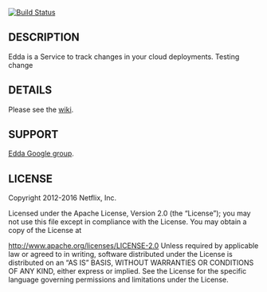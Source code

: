 [![Build Status](https://travis-ci.org/Netflix/edda.svg)](https://travis-ci.org/Netflix/edda/builds)

## DESCRIPTION

Edda is a Service to track changes in your cloud deployments. Testing change

## DETAILS

Please see the [wiki](https://github.com/Netflix/edda/wiki).

## SUPPORT

[Edda Google group](http://groups.google.com/group/edda-users).

## LICENSE

Copyright 2012-2016 Netflix, Inc.

Licensed under the Apache License, Version 2.0 (the “License”); you may not use this file except in
compliance with the License. You may obtain a copy of the License at

http://www.apache.org/licenses/LICENSE-2.0
Unless required by applicable law or agreed to in writing, software distributed under the License is
distributed on an “AS IS” BASIS, WITHOUT WARRANTIES OR CONDITIONS OF ANY KIND, either express or
implied. See the License for the specific language governing permissions and limitations under the
License.
